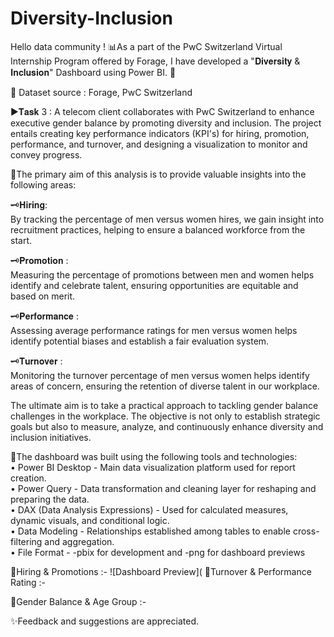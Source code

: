 # Diversity-Inclusion
Hello data community !
📊As a part of the PwC Switzerland Virtual Internship Program offered by Forage, I have developed a "𝐃𝐢𝐯𝐞𝐫𝐬𝐢𝐭𝐲 & 𝐈𝐧𝐜𝐥𝐮𝐬𝐢𝐨𝐧" Dashboard using Power BI. 🚀 

🔗 Dataset source : Forage, PwC Switzerland

▶𝐓𝐚𝐬𝐤 3 :
A telecom client collaborates with PwC Switzerland to enhance executive gender balance by promoting diversity and inclusion. The project entails creating key performance indicators (KPI's) for hiring, promotion, performance, and turnover, and designing a visualization to monitor and convey progress.


💠The primary aim of this analysis is to provide valuable insights into the following areas:<br/>

🗝️𝐇𝐢𝐫𝐢𝐧𝐠:<br/>
By tracking the percentage of men versus women hires, we gain insight into recruitment practices, helping to ensure a balanced workforce from the start.<br/>

🗝️𝐏𝐫𝐨𝐦𝐨𝐭𝐢𝐨𝐧 :<br/>
Measuring the percentage of promotions between men and women helps identify and celebrate talent, ensuring opportunities are equitable and based on merit.<br/>

🗝️𝐏𝐞𝐫𝐟𝐨𝐫𝐦𝐚𝐧𝐜𝐞 :<br/>
Assessing average performance ratings for men versus women helps identify potential biases and establish a fair evaluation system.<br/>

🗝️𝐓𝐮𝐫𝐧𝐨𝐯𝐞𝐫 :<br/>
Monitoring the turnover percentage of men versus women helps identify areas of concern, ensuring the retention of diverse talent in our workplace.<br/>

The ultimate aim is to take a practical approach to tackling gender balance challenges in the workplace. The objective is not only to establish strategic goals but also to measure, analyze, and continuously enhance diversity and inclusion initiatives.<br/>

🔗The dashboard was built using the following tools and technologies:<br/>
• Power BI Desktop - Main data visualization platform used for report creation.<br/>
• Power Query - Data transformation and cleaning layer for reshaping and preparing the data.<br/>
• DAX (Data Analysis Expressions) - Used for calculated measures, dynamic visuals, and conditional logic.<br/>
• Data Modeling - Relationships established among tables to enable cross-filtering and aggregation.<br/>
• File Format - -pbix for development and -png for dashboard previews<br/>

💠Hiring & Promotions :-
![Dashboard Preview](
💠Turnover & Performance Rating :-

💠Gender Balance & Age Group :-



✨Feedback and suggestions are appreciated.
